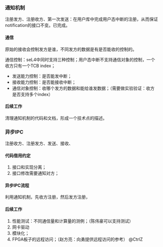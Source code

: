 
### 通知机制

注册发方、注册收方、第一次发送：在用户库中完成用户态中断的注册，从而保证notification的接口不变。已完成。

#### 通信

原始的接收会控制发方是谁，不同发方的数据是有是否能收的控制的。

通信控制：seL4中同时支持三种控制；用户态中断不支持通信对象的控制，一个收方只有一个TCB index；

- 发送能力控制：是否能发中断；
- 接收能力控制：是否能接收中断；
- 通信对象控制：收哪个发方的数据和能给谁发数据；（需要做实验验证：收方是否支持多个index）

#### 后续工作

清理通知机制的代码和文档，形成一个技术点的描述。

### 异步IPC

注册收方、注册发方、发送、接收、

#### 代码借用约定

1. 接口和实现分离；
2. 接口修改需要通知对方；

#### 异步IPC流程

利用通知机制，先收方注册，然后发方注册，

#### 后续工作

1. 性能测试：不同通信量和计算量的测例；（陈伟豪可以支持测试）
2. 网卡驱动
3. 模块化；
4. FPGA板子的远程访问；（赵方亮：向勇提供远程访问的参考） @CtrlZ